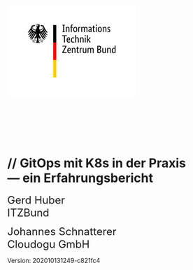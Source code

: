<!-- .slide: class="title"  -->
<!-- .slide: data-background-image="images/title.svg"  -->
<img src="images/logo-itzbund.svg" class="floatLeft"/>
<br/>
<br/>
<br/>
<font size="100"><i class="fab fa-git-alt" style="color: #F05133"></i></i>&nbsp;<i class="fas fa-cogs"></i></font>
<img data-src="images/k8s_logo.svg" width="5%;" />
<h1>
    <span class="title-accent">//</span> 
    GitOps mit K8s in der Praxis<br/> — ein Erfahrungsbericht
</h1>

<font size="5">Gerd Huber<br>ITZBund</font>

<font size="5">Johannes Schnatterer<br>Cloudogu GmbH</font>

<div class="title-version">
Version: 202010131249-c821fc4
</div>

<h5><a href="pdf/Hands-on GitOps with K8s - a field report.pdf">
   <i class="far fa-file-pdf"></i>
</a></h5>
